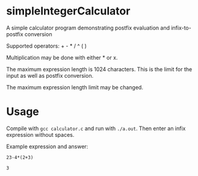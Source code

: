 # simpleIntegerCalculator
A simple calculator program demonstrating postfix evaluation and infix-to-postfix conversion

 
Supported operators: + - * / ^ ( )

Multiplication may be done with either * or x.

The maximum expression length is 1024 characters. This is the limit for the input as well as postfix conversion. 

The maximum expression length limit may be changed.

# Usage
Compile with ```gcc calculator.c``` and run with ```./a.out```. Then enter an infix expression without spaces. 

Example expression and answer:

```
23-4*(2+3)

3
```
